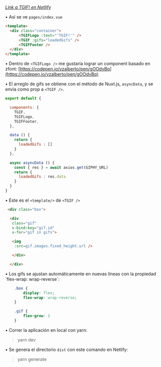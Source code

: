 
<i>[Link a TGIF! en Netlify](https://loving-beaver-048871.netlify.com/)</i>

• Así se ve `pages/index.vue`

```html
<template>
  <div class="container">
      <TGIFLogo :text="'TGIF!'" />
      <TGIF :gifs="loadedGifs" />
      <TGIFFooter />
  </div>
</template>
```

• Dentro de `<TGIFLogo />` me gustaría lograr un component basado en zfont: [https://codepen.io/vzalberto/pen/gOOdvBq](https://codepen.io/vzalberto/pen/gOOdvBq)


• El arreglo de gifs se obtiene con el método de Nuxt.js, `asyncData`, y se envía como prop a `<TGIF />`.

```javascript
export default {

  components: {
    TGIF,
    TGIFLogo,
    TGIFFooter,
  },

  data () {
    return {
      loadedGifs : []
    }
  },

  async asyncData () {
    const { res } = await axios.get(GIPHY_URL)
    return {
      loadedGifs : res.data
    }
  }
}
```
• Este es el `<template/>` de `<TGIF />` 

```html
 <div class="box">

  <div 
   class="gif"
   v-bind:key="gif.id"
   v-for="gif in gifs">

   <img 
    :src=gif.images.fixed_height.url />

   </div>	

  </div>
```
• Los gifs se ajustan automáticamente en nuevas líneas con la propiedad `flex-wrap: wrap-reverse´:

```css
	.box {
		display: flex;
  		flex-wrap: wrap-reverse;
	}

	.gif {
		flex-grow: 1
	}
```

• Correr la aplicación en local con yarn:

> yarn dev


• Se genera el directorio `dist` con este comando en Netlify:

> yarn generate